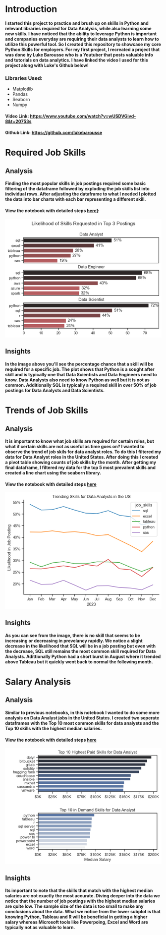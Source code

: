 # Introduction 
#### I started this project to practice and brush up on skills in Python and relevant libraries required for Data Analysis, while also learning some new skills. I have noticed that the ability to  leverage Python is important and companies everyday are requiring their data analysts to learn how to utilize this powerful tool. So I created this repository to showcase my core Python Skills for employers. For my first project, I recreated a project that was done by Luke Barousse who is a Youtuber that posts valuable info and tutorials on data analytics. I have linked the video I used for this project along with Luke's Github below! 

### Libraries Used:
- Matplotlib
- Pandas
- Seaborn 
- Numpy


#### Video Link:  https://www.youtube.com/watch?v=wUSDVGivd-8&t=20753s 

#### Github Link: https://github.com/lukebarousse

# Required Job Skills
## Analysis 
#### Finding the most popular skills in job postings required some basic filtering of the dataframe followed by exploding the job skills list into individual rows. After adjusting the dataframe to what I needed I plotted the data into bar charts with each bar representing a different skill. 
#### View the notebook with detailed steps [here](3_Skills_Demand.ipynb)]:


![Visualization of skills percentages](images/skill_demand_percentages.png)

## Insights
#### In the image above you'll see the percentage chance that a skill will be required for a specific job. The plot shows that Python is a sought after skill and is typically one that Data Scientists and Data Engineers need to know. Data Analysts also need to know Python as well but it is not as common. Additionally SQL is typically a required skill in over 50% of job postings for Data Analysts and Data Scientists. 

# Trends of Job Skills 
## Analysis 
#### It is important to know what job skills are required for certain roles, but what if certain skills are not as useful as time goes on? I wanted to observe the trend of job skils for data analyst roles. To do this I filtered my data for Data Analyst roles in the United States. After doing this I created a pivot table showing counts of job skills by the month. After getting my final dataframe, I filtered my data for the top 5 most prevalent skills and created a line chart using the seaborn library.

#### View the notebook with detailed steps [here](4_Skills_Trends.ipynb)
![job skills trend viz](images/skills_trend.png)

## Insights 
#### As you can see from the image, there is no skill that seems to be increasing or decreasing in prevelancy rapidly. We notice a slight decrease in the likelihood that SQL will be in a job posting but even with the decrease, SQL still remains the most common skill required for Data Analysts. Adittionally Python had a short burst in August where it trended above Tableau but it quickly went back to normal the following month.

# Salary Analysis 
## Analysis
#### Similar to previous notebooks, in this notebook I wanted to do some more analysis on Data Analyst jobs in the United States. I created two seperate dataframes with the Top 10 most common skills for data analysts and the Top 10 skills with the highest median salaries.
#### View the notebook with detailed steps [here](5_Salary_Analysis.ipynb)

![salary viz](images/salary_viz.png)

## Insights
#### Its important to note that the skills that match with the highest median salaries are not exactly the most accurate. Diving deeper into the data we notice that the number of job postings with the highest median salaries are quite low. The sample size of the data is too small to make any conclusions about the data. What we notice from the lower subplot is that knowing Python, Tableau and R will be beneficial in getting a higher salary whereas Microsoft tools like Powerpoing, Excel and Word are typically not as valuable to learn.
